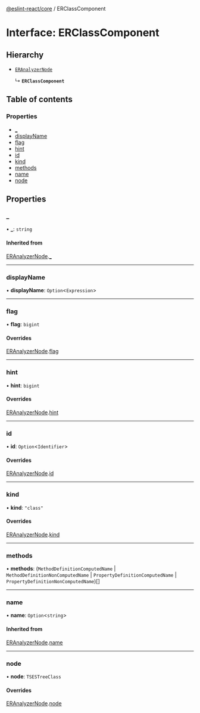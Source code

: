 [@eslint-react/core](../README.md) / ERClassComponent

# Interface: ERClassComponent

## Hierarchy

- [`ERAnalyzerNode`](ERAnalyzerNode.md)

  ↳ **`ERClassComponent`**

## Table of contents

### Properties

- [\_](ERClassComponent.md#_)
- [displayName](ERClassComponent.md#displayname)
- [flag](ERClassComponent.md#flag)
- [hint](ERClassComponent.md#hint)
- [id](ERClassComponent.md#id)
- [kind](ERClassComponent.md#kind)
- [methods](ERClassComponent.md#methods)
- [name](ERClassComponent.md#name)
- [node](ERClassComponent.md#node)

## Properties

### \_

• **\_**: `string`

#### Inherited from

[ERAnalyzerNode](ERAnalyzerNode.md).[_](ERAnalyzerNode.md#_)

___

### displayName

• **displayName**: `Option`\<`Expression`\>

___

### flag

• **flag**: `bigint`

#### Overrides

[ERAnalyzerNode](ERAnalyzerNode.md).[flag](ERAnalyzerNode.md#flag)

___

### hint

• **hint**: `bigint`

#### Overrides

[ERAnalyzerNode](ERAnalyzerNode.md).[hint](ERAnalyzerNode.md#hint)

___

### id

• **id**: `Option`\<`Identifier`\>

#### Overrides

[ERAnalyzerNode](ERAnalyzerNode.md).[id](ERAnalyzerNode.md#id)

___

### kind

• **kind**: ``"class"``

#### Overrides

[ERAnalyzerNode](ERAnalyzerNode.md).[kind](ERAnalyzerNode.md#kind)

___

### methods

• **methods**: (`MethodDefinitionComputedName` \| `MethodDefinitionNonComputedName` \| `PropertyDefinitionComputedName` \| `PropertyDefinitionNonComputedName`)[]

___

### name

• **name**: `Option`\<`string`\>

#### Inherited from

[ERAnalyzerNode](ERAnalyzerNode.md).[name](ERAnalyzerNode.md#name)

___

### node

• **node**: `TSESTreeClass`

#### Overrides

[ERAnalyzerNode](ERAnalyzerNode.md).[node](ERAnalyzerNode.md#node)

